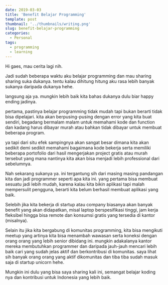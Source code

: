 ```yaml
---
date: 2019-03-03
title: 'Benefit Belajar Programming'
template: post
thumbnail: '../thumbnails/writing.png'
slug: benefit-belajar-programming
categories:
  - Personal
tags:
  - programming
  - learning
---
```



Hi gaes, mau cerita lagi nih. 

Jadi sudah beberapa waktu aku belajar programming dan mau sharing sharing suka dukanya. tentu kalau dihitung hitung aku rasa lebih banyak sukanya daripada dukanya hehe. 

langsung aja ya. mungkin lebih baik kita bahas dukanya dulu biar happy ending jadinya.

pertama, pastinya belajar programming tidak mudah tapi bukan berarti tidak bisa dipelajari. kita akan berpusing-pusing dengan error yang kita buat sendiri, begadang bermalam malam untuk memahami kode dan function dan kadang harus dibayar murah atau bahkan tidak dibayar untuk membuat beberapa program.

ya tapi dari situ efek sampingnya akan sangat besar dimana kita akan sedikit demi sedikit memahami bagaimana kode bekerja serta memiliki beberapa portofolio dari hasil mengerjakan project gratis atau murah tersebut yang mana nantinya kita akan bisa menjadi lebih professional dari sebelumnya.

Nah sekarang sukanya ya. ini tergantung sih dari masing masing pandangan kita dan jadi programmer seperti apa kita ini. yang pertama bisa membuat sesuatu jadi lebih mudah, karena kalau kita bikin aplikasi tapi malah mempersulit pengguna, berarti kita belum berhasil membuat aplikasi yang baik. 

Selebih jika kita bekerja di startup atau company biasanya akan banyak benefit yang akan didapatkan, misal laptop berspesifikasi tinggi, jam kerja fleksibel hingga bisa remote dan konsumsi gratis yang tersedia di kantor (misalnya). 

Selain itu jika kita bergabung di komunitas programming, kita bisa mengikuti meetup yang artinya kita bisa menambah wawasan serta koneksi dengan orang orang yang lebih senior dibidang ini. mungkin adakalanya kantor mereka membutuhkan programmer dan daripada jauh-jauh mencari lebih baik cari yang sudah jelas aktif dan berkontribusi di komunitas. saya lihat sih banyak orang orang yang aktif dikomunitas dan tiba tiba sudah masuk saja di startup unicorn hehe. 

Mungkin ini dulu yang bisa saya sharing kali ini, semangat belajar koding nya dan kontribusi untuk Indonesia yang lebih baik. 